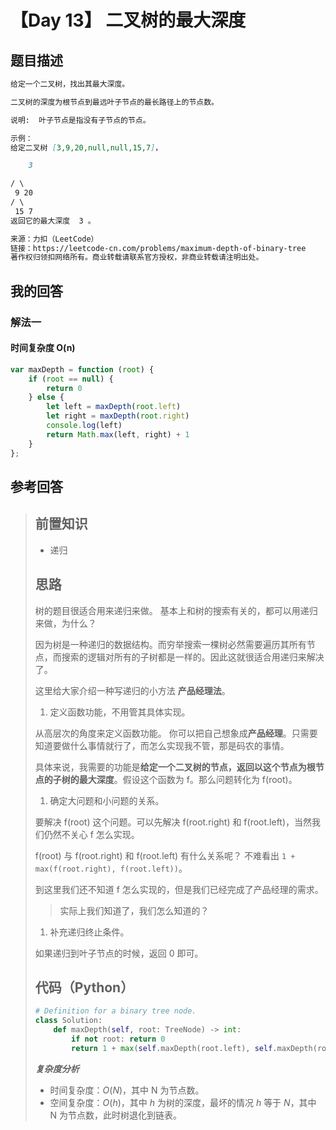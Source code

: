 # 【Day 13】 二叉树的最大深度

## 题目描述

```markdown
给定一个二叉树，找出其最大深度。

二叉树的深度为根节点到最远叶子节点的最长路径上的节点数。

说明:  叶子节点是指没有子节点的节点。

示例：
给定二叉树 [3,9,20,null,null,15,7]，

    3

/ \
 9 20
/ \
 15 7
返回它的最大深度  3 。

来源：力扣（LeetCode）
链接：https://leetcode-cn.com/problems/maximum-depth-of-binary-tree
著作权归领扣网络所有。商业转载请联系官方授权，非商业转载请注明出处。
```

## 我的回答

### 解法一

#### 时间复杂度 O(n)

```JavaScript
var maxDepth = function (root) {
    if (root == null) {
        return 0
    } else {
        let left = maxDepth(root.left)
        let right = maxDepth(root.right)
        console.log(left)
        return Math.max(left, right) + 1
    }
};
```

## 参考回答

> ## 前置知识
>
> - 递归
>
> ## 思路
>
> 树的题目很适合用来递归来做。 基本上和树的搜索有关的，都可以用递归来做，为什么？
>
> 因为树是一种递归的数据结构。而穷举搜索一棵树必然需要遍历其所有节点，而搜索的逻辑对所有的子树都是一样的。因此这就很适合用递归来解决了。
>
> 这里给大家介绍一种写递归的小方法 **产品经理法**。
>
> 1. 定义函数功能，不用管其具体实现。
>
> 从高层次的角度来定义函数功能。 你可以把自己想象成**产品经理**。只需要知道要做什么事情就行了，而怎么实现我不管，那是码农的事情。
>
> 具体来说，我需要的功能是**给定一个二叉树的节点，返回以这个节点为根节点的子树的最大深度**。假设这个函数为 f。那么问题转化为 f(root)。
>
> 1. 确定大问题和小问题的关系。
>
> 要解决 f(root) 这个问题。可以先解决 f(root.right) 和 f(root.left)，当然我们仍然不关心 f 怎么实现。
>
> f(root) 与 f(root.right) 和 f(root.left) 有什么关系呢？ 不难看出 `1 + max(f(root.right), f(root.left))`。
>
> 到这里我们还不知道 f 怎么实现的，但是我们已经完成了产品经理的需求。
>
> > 实际上我们知道了，我们怎么知道的？
>
> 1. 补充递归终止条件。
>
> 如果递归到叶子节点的时候，返回 0 即可。
>
> ## 代码（Python）
>
> ```python
> # Definition for a binary tree node.
> class Solution:
>     def maxDepth(self, root: TreeNode) -> int:
>         if not root: return 0
>         return 1 + max(self.maxDepth(root.left), self.maxDepth(root.right))
> ```
>
> **_复杂度分析_**
>
> - 时间复杂度：$O(N)$，其中 N 为节点数。
> - 空间复杂度：$O(h)$，其中 $h$ 为树的深度，最坏的情况 $h$ 等于 $N$，其中 N 为节点数，此时树退化到链表。
